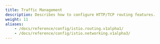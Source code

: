 ```yaml
---
title: Traffic Management
description: Describes how to configure HTTP/TCP routing features.
weight: 11
aliases:
    - /docs/reference/config/istio.routing.v1alpha1/
    - /docs/reference/config/istio.networking.v1alpha3/
---
```

